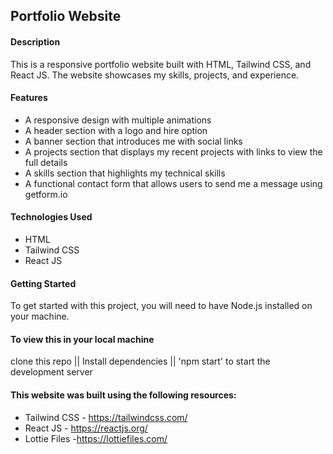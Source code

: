 ## Portfolio Website 

#### Description
This is a responsive portfolio website built with HTML, Tailwind CSS, and React JS. The website showcases my skills, projects, and experience.

#### Features
- A responsive design with multiple animations
- A header section with a logo and hire option
- A banner section that introduces me with social links
- A projects section that displays my recent projects with links to view the full details
- A skills section that highlights my technical skills
- A functional contact form that allows users to send me a message using getform.io

#### Technologies Used
- HTML
- Tailwind CSS
- React JS

#### Getting Started
To get started with this project, you will need to have Node.js installed on your machine.
#### To view this in your local machine
clone this repo || Install dependencies || 'npm start' to start the development server


#### This website was built using the following resources:
- Tailwind CSS - https://tailwindcss.com/
- React JS - https://reactjs.org/
- Lottie Files -https://lottiefiles.com/
